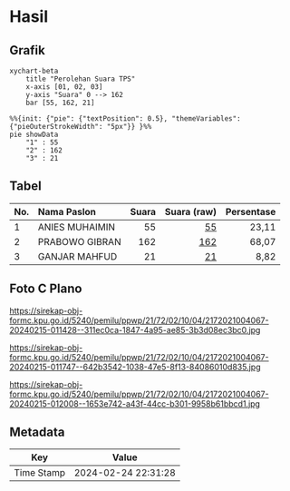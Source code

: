 # Hasil

## Grafik

```mermaid
xychart-beta
    title "Perolehan Suara TPS"
    x-axis [01, 02, 03]
    y-axis "Suara" 0 --> 162
    bar [55, 162, 21]
```

```mermaid
%%{init: {"pie": {"textPosition": 0.5}, "themeVariables": {"pieOuterStrokeWidth": "5px"}} }%%
pie showData
    "1" : 55
    "2" : 162
    "3" : 21
```

## Tabel

| No. | Nama Paslon    | Suara | Suara (raw) | Persentase |
|:--- |:-------------- | -----:| -----------:| ----------:|
| 1   | ANIES MUHAIMIN | 55    | [55][p-1]   | 23,11      |
| 2   | PRABOWO GIBRAN | 162   | [162][p-2]  | 68,07      |
| 3   | GANJAR MAHFUD  | 21    | [21][p-3]   | 8,82       |


[p-1]: https://github.com/gigit-pemilu/pemilu-2024-21-kepulauan-riau/blob/main/pilpres/hitung-suara/sub/21-kepulauan-riau/sub/72-kota-tanjung-pinang/sub/02-tanjung-pinang-timur/sub/1004-batu-ix/sub/067-tps/sub/paslon-1.txt
[p-2]: https://github.com/gigit-pemilu/pemilu-2024-21-kepulauan-riau/blob/main/pilpres/hitung-suara/sub/21-kepulauan-riau/sub/72-kota-tanjung-pinang/sub/02-tanjung-pinang-timur/sub/1004-batu-ix/sub/067-tps/sub/paslon-2.txt
[p-3]: https://github.com/gigit-pemilu/pemilu-2024-21-kepulauan-riau/blob/main/pilpres/hitung-suara/sub/21-kepulauan-riau/sub/72-kota-tanjung-pinang/sub/02-tanjung-pinang-timur/sub/1004-batu-ix/sub/067-tps/sub/paslon-3.txt

## Foto C Plano

https://sirekap-obj-formc.kpu.go.id/5240/pemilu/ppwp/21/72/02/10/04/2172021004067-20240215-011428--311ec0ca-1847-4a95-ae85-3b3d08ec3bc0.jpg

https://sirekap-obj-formc.kpu.go.id/5240/pemilu/ppwp/21/72/02/10/04/2172021004067-20240215-011747--642b3542-1038-47e5-8f13-84086010d835.jpg

https://sirekap-obj-formc.kpu.go.id/5240/pemilu/ppwp/21/72/02/10/04/2172021004067-20240215-012008--1653e742-a43f-44cc-b301-9958b61bbcd1.jpg


## Metadata

| Key        | Value               |
| ---------- | ------------------- |
| Time Stamp | 2024-02-24 22:31:28 |



